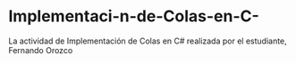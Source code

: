 # Implementaci-n-de-Colas-en-C-
La actividad de Implementación de Colas en C# realizada por el estudiante, Fernando Orozco
